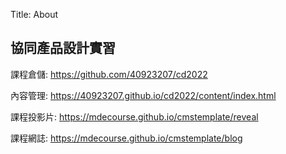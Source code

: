 Title: About

## 協同產品設計實習

課程倉儲: <a href="https://github.com/40923207/cd2022">https://github.com/40923207/cd2022</a>

內容管理: <a href="https://40923207.github.io/cd2022/content/index.html">https://40923207.github.io/cd2022/content/index.html</a>

課程投影片: <a href="https://mdecourse.github.io/cmstemplate/reveal">https://mdecourse.github.io/cmstemplate/reveal</a>

課程網誌: <a href="https://mdecourse.github.io/cmstemplate/blog">https://mdecourse.github.io/cmstemplate/blog</a>









